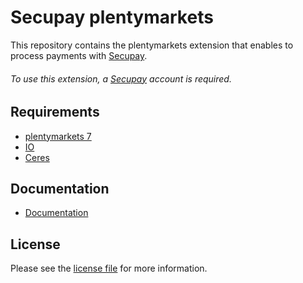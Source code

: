 

# Secupay plentymarkets
This repository contains the plentymarkets extension that enables to process payments with [Secupay](https://secupay.com//).

###### To use this extension, a [Secupay](https://secupay.com//) account is required.

## Requirements

* [plentymarkets 7](https://www.plentymarkets.eu/)
* [IO](https://marketplace.plentymarkets.com/plugins/channels/online-shops/io_4696)
* [Ceres](https://marketplace.plentymarkets.com/plugins/channels/online-shops/ceres_4697)

## Documentation

* [Documentation](https://shopportal.secupay.com/doc/plentymarkets/2.1.0/docs/en/documentation.html)

## License

Please see the [license file](https://github.com/secupay-payment/plentymarkets/blob/2.1.0/LICENSE) for more information.